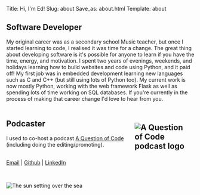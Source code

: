 Title: Hi, I'm Ed!
Slug: about
Save_as: about.html
Template: about

## Software Developer  

My original career was as a secondary school Music teacher, but once I started learning to code, I realised it was time for a change. The great thing about developing software is it's possible for anyone to learn if you have the time, energy, and motivation. I spent two years of evenings, weekends, and holidays learning how to build websites and code using Python, and it paid off! My first job was in embedded development learning new languages such as C and C++ (but still using lots of Python too). My current work is now mostly Python, working with the web framework Flask as well as spending lots of time working on SQL databases. If you're currently in the process of making that career change I'd love to hear from you.
<br />
<br />

## Podcaster[<img src="{static}/images/aqoclogo.png" alt="A Question of Code podcast logo" style="max-width: 150px; width: auto; float: right; padding: 10px">](https://aqoc.dev)

I used to co-host a podcast [A Question of Code](https://aqoc.dev) (including doing the editing/promoting).  
<br />

<span style="text-align:center">[Email](mailto:ed@edthecoder.dev) | [Github](https://github.com/edhaz)  | [LinkedIn](https://www.linkedin.com/in/ed-kent-hazledine-595855a2)</span>

<br />

<img src="{static}/images/cornishsun.jpeg"
     alt="The sun setting over the sea"
     style="max-width: 100%;
            width: auto;"
            />
